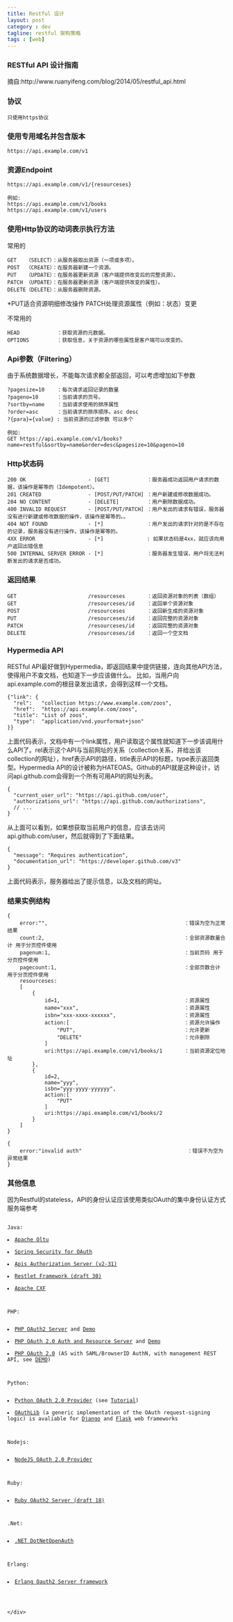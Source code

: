 ```yaml
---
title: Restful 设计
layout: post
category : dev
tagline: restful 架构策略
tags : [web]
---
```


<div class="content">
      <h3 id="restful-api-">RESTful API 设计指南</h3>
<p>摘自:http://www.ruanyifeng.com/blog/2014/05/restful_api.html</p>

<h3 id="section">协议</h3>

<pre><code>只使用https协议
</code></pre>

<h3 id="section-1">使用专用域名并包含版本</h3>

<pre><code>https://api.example.com/v1  
</code></pre>

<h3 id="endpoint">资源Endpoint</h3>

<pre><code>https://api.example.com/v1/{resourceses}

例如:
https://api.example.com/v1/books
https://api.example.com/v1/users
</code></pre>

<h3 id="http">使用Http协议的动词表示执行方法</h3>

<p>常用的</p>

<pre><code>GET   （SELECT）：从服务器取出资源（一项或多项）。
POST  （CREATE）：在服务器新建一个资源。
PUT   （UPDATE）：在服务器更新资源（客户端提供改变后的完整资源）。
PATCH （UPDATE）：在服务器更新资源（客户端提供改变的属性）。
DELETE（DELETE）：从服务器删除资源。
</code></pre>

<p>*PUT适合资源明细修改操作 PATCH处理资源属性（例如：状态）变更</p>

<p>不常用的</p>

<pre><code>HEAD            ：获取资源的元数据。
OPTIONS         ：获取信息，关于资源的哪些属性是客户端可以改变的。
</code></pre>

<h3 id="apifiltering">Api参数（Filtering）</h3>
<p>由于系统数据增长，不能每次请求都全部返回，可以考虑增加如下参数</p>

<pre><code>?pagesize=10    ：每次请求返回记录的数量
?pageno=10      ：当前请求的页号。
?sortby=name    ：当前请求使用的排序属性
?order=asc      ：当前请求的排序顺序。asc desc
?{para}={value} : 当前资源的过滤参数 可以多个

例如:
GET https://api.example.com/v1/books?name=restful&amp;sortby=name&amp;order=desc&amp;pagesize=10&amp;pageno=10 
</code></pre>

<h3 id="http-1">Http状态码</h3>

<pre><code>200 OK                    - [GET]            ：服务器成功返回用户请求的数据，该操作是幂等的（Idempotent）。
201 CREATED               - [POST/PUT/PATCH] ：用户新建或修改数据成功。
204 NO CONTENT            - [DELETE]         ：用户删除数据成功。
400 INVALID REQUEST       - [POST/PUT/PATCH] ：用户发出的请求有错误，服务器没有进行新建或修改数据的操作，该操作是幂等的。。
404 NOT FOUND             - [*]              ：用户发出的请求针对的是不存在的记录，服务器没有进行操作，该操作是幂等的。
4XX ERROR                 - [*]              : 如果状态码是4xx，就应该向用户返回出错信息
500 INTERNAL SERVER ERROR - [*]              ：服务器发生错误，用户将无法判断发出的请求是否成功。
</code></pre>

<h3 id="section-2">返回结果</h3>

<pre><code>GET                       /resourceses       ：返回资源对象的列表（数组）
GET                       /resourceses/id    ：返回单个资源对象
POST                      /resourceses       ：返回新生成的资源对象
PUT                       /resourceses/id    ：返回完整的资源对象
PATCH                     /resourceses/id    ：返回完整的资源对象
DELETE                    /resourceses/id    ：返回一个空文档
</code></pre>

<h3 id="hypermedia-api">Hypermedia API</h3>

<p>RESTful API最好做到Hypermedia，即返回结果中提供链接，连向其他API方法，使得用户不查文档，也知道下一步应该做什么。
比如，当用户向api.example.com的根目录发出请求，会得到这样一个文档。</p>

<pre><code>{"link": {
  "rel":   "collection https://www.example.com/zoos",
  "href":  "https://api.example.com/zoos",
  "title": "List of zoos",
  "type":  "application/vnd.yourformat+json"
}}
</code></pre>

<p>上面代码表示，文档中有一个link属性，用户读取这个属性就知道下一步该调用什么API了。rel表示这个API与当前网址的关系（collection关系，并给出该collection的网址），href表示API的路径，title表示API的标题，type表示返回类型。Hypermedia API的设计被称为HATEOAS。Github的API就是这种设计，访问api.github.com会得到一个所有可用API的网址列表。</p>

<pre><code>{
  "current_user_url": "https://api.github.com/user",
  "authorizations_url": "https://api.github.com/authorizations",
  // ...
}
</code></pre>

<p>从上面可以看到，如果想获取当前用户的信息，应该去访问api.github.com/user，然后就得到了下面结果。</p>

<pre><code>{
  "message": "Requires authentication",
  "documentation_url": "https://developer.github.com/v3"
}
</code></pre>

<p>上面代码表示，服务器给出了提示信息，以及文档的网址。</p>

<h3 id="section-3">结果实例结构</h3>

<pre><code>{
    error:"",                                            ：错误为空为正常结果
    count:2,                                             ：全部资源数量合计 用于分页控件使用
    pagenum:1,                                           ：当前页码 用于分页控件使用
    pagecount:1,                                         ：全部页数合计 用于分页控件使用
    resourceses:                                         
    [
        {
            id=1,                                        ：资源属性
            name="xxx",                                  ：资源属性
            isbn="xxx-xxxx-xxxxxx",                      ：资源属性
            action:[                                     ：资源允许操作
                "PUT",                                   ：允许更新
                "DELETE"                                 ：允许删除
            ]
            uri:https://api.example.com/v1/books/1       ：当前资源定位地址
        },
        {
            id=2,
            name="yyy",
            isbn="yyy-yyyy-yyyyyy",
            action:[
                "PUT"
            ]
            uri:https://api.example.com/v1/books/2
        }
    ]
}

{
    error:"invalid auth"                                  ：错误不为空为异常结果
}
</code></pre>

<h3 id="section-4">其他信息</h3>
<p>因为Restful的stateless，API的身份认证应该使用类似OAuth的集中身份认证方式
<br>
服务端参考 </p>
<pre><code>
Java:

<li><a href="http://oltu.apache.org/">Apache Oltu</a>

</li><li><a href="http://static.springsource.org/spring-security/oauth/">Spring Security for OAuth</a>

</li><li><a href="https://github.com/OpenConextApps/apis">Apis Authorization Server (v2-31)</a>

</li><li><a href="http://www.restlet.org/">Restlet Framework (draft 30)</a>

</li><li><a href="http://cxf.apache.org/">Apache CXF</a>
</li>

PHP:

<li><a href="https://github.com/bshaffer/oauth2-server-php">PHP OAuth2 Server</a> and <a href="https://github.com/bshaffer/oauth2-demo-php">Demo</a></li>
<li><a href="https://github.com/thephpleague/oauth2-server">PHP OAuth 2.0 Auth and Resource Server</a> and <a href="https://github.com/lncd/oauth2-example-auth-server">Demo</a></li>
<li><a href="https://github.com/fkooman/php-oauth">PHP OAuth 2.0</a> (AS with SAML/BrowserID AuthN, with management REST API, see <a href="https://frko.surfnetlabs.nl/workshop/">DEMO</a>)</li>

Python:

<li><a href="https://github.com/StartTheShift/pyoauth2">Python OAuth 2.0 Provider</a> (see <a href="http://tech.shift.com/post/39516330935/implementing-a-python-oauth-2-0-provider-part-1">Tutorial</a>)</li>
<li><a href="https://github.com/idan/oauthlib">OAuthLib</a> (a generic implementation of the OAuth request-signing logic) is avaliable for <a href="https://github.com/evonove/django-oauth-toolkit">Django</a> and <a href="https://github.com/lepture/flask-oauthlib">Flask</a> web frameworks</li>

Nodejs:

<li><a href="https://github.com/t1msh/node-oauth20-provider">NodeJS OAuth 2.0 Provider</a></li>

Ruby:

<li><a href="https://github.com/nov/rack-oauth2">Ruby OAuth2 Server (draft 18)</a></li>

.Net:

<li><a href="http://www.dotnetopenauth.net/">.NET DotNetOpenAuth</a></li>

Erlang:

<li><a href="https://github.com/kivra/oauth2">Erlang Oauth2 Server framework</a></li>

</code></pre>

    </div>
